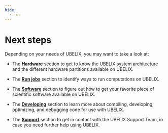 ```yaml
---
hide:
  - toc
---
```


[running-jobs]: ../runjobs/index.md
[Hardware]: ../hardware/index.md
[support]: ../support/index.md
[software]: ../software/index.md
[development]: ../development/index.md


# Next steps

Depending on your needs of UBELIX, you may want to take a look at:

- The [**Hardware**][Hardware] section to get to know the UBELIX system architecture and the different hardware partitions available on UBELIX.

- The [**Run jobs**][running-jobs] section to identify ways to run computations on UBELIX.

- The [**Software**][software] section to figure out how to get your favorite piece of scientific software available on UBELIX.

- The [**Developing**][development] section to learn more about compiling, developing, optimizing, and debugging code for use with UBELIX.

- The [**Support**][support] section to get in contact with the UBELIX Support Team, in case you need further help using UBELIX.
